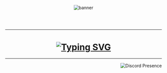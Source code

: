 <a id="Top"></a>

<!--
![](https://visitcount.itsvg.in/api?id=abyanKhairi&icon=1&color=0)
-->

<div align="center">

![banner][banner]

</div>

<br>
<br>
<hr>

<div align="center">
  <h1>
    <a href="https://git.io/typing-svg"><img src="https://readme-typing-svg.demolab.com?font=Josefin+Sans&size=25&duration=2400&pause=100&color=51A6D3&center=true&width=435&lines=Hello+There;Im+Abyan+Khairi+Risha" alt="Typing SVG" /></a>
  </h1>
</div>

<hr>

<div align="right">

![Discord Presence](https://lanyard.kyrie25.me/api/657961428304527399)

</div>

[banner]: https://i.imgur.com/ajduN5g.gif
